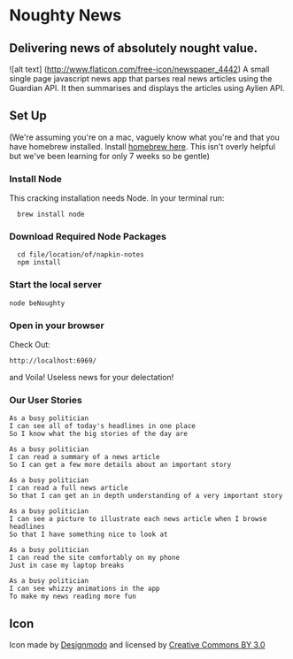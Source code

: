 # Noughty News
## Delivering news of absolutely nought value.
![alt text] (http://www.flaticon.com/free-icon/newspaper_4442)
A small single page javascript news app that parses real news articles using the Guardian API.
It then summarises and displays the articles using Aylien API.


## Set Up
(We're assuming you're on a mac, vaguely know what you're and that you have homebrew installed. Install [homebrew here](https://brew.sh/). This isn't overly helpful but we've been learning for only 7 weeks so be gentle)

### Install Node

This cracking installation needs Node.
In your terminal run:
```
  brew install node
```

### Download Required Node Packages

```
  cd file/location/of/napkin-notes
  npm install
```

### Start the local server
```
node beNoughty
```
### Open in your browser
Check Out:
```
http://localhost:6969/
```
and Voila! Useless news for your delectation!

### Our User Stories
```
As a busy politician
I can see all of today's headlines in one place
So I know what the big stories of the day are
```

```
As a busy politician
I can read a summary of a news article
So I can get a few more details about an important story
```

```
As a busy politician
I can read a full news article
So that I can get an in depth understanding of a very important story
```

```
As a busy politician
I can see a picture to illustrate each news article when I browse headlines
So that I have something nice to look at
```

```
As a busy politician
I can read the site comfortably on my phone
Just in case my laptop breaks
```

```
As a busy politician
I can see whizzy animations in the app
To make my news reading more fun
```

## Icon
Icon made by [Designmodo](http://www.flaticon.com/authors/designmodo)
and licensed by [Creative Commons BY 3.0](http://creativecommons.org/licenses/by/3.0/)

